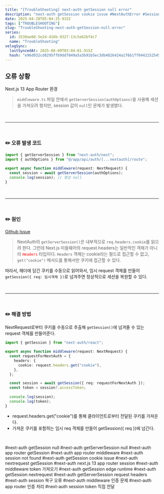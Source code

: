 ```yaml
---
title: "[TroubleShooting] next-auth getSession null error"
description: "next-auth getSession cookie issue #NextAuthError #SessionNullError #GetSessionProblem #ServerSessionIssue"
date: 2025-04-28T05:04:25.915Z
tags: ["TROUBLESHOOTING"]
slug: "TroubleShooting-next-auth-getSession-null-error"
series:
  id: 3530ae60-5e2d-416b-9327-13c5e62bf4c7
  name: "TroubleShooting"
velogSync:
  lastSyncedAt: 2025-08-09T03:04:01.915Z
  hash: "e96d932cd8295ffb9dd7849a5a3b91b5ec3db4826424a1f6b1ff0442152545a1"
---
```


## 오류 상황
Next.js 13 App Router 환경 

>`middleware.ts` 파일 안에서 `getServerSession(authOptions)`을 사용해 세션을 가져오려 했지만, session 값이 `null`인 문제가 발생했다. 

<br>

---

<br>

### ✏️ 오류 발생 코드
```ts
import { getServerSession } from "next-auth/next";
import { authOptions } from "@/app/api/auth/[...nextauth]/route";

export async function middleware(request: NextRequest) {
  const session = await getServerSession(authOptions);
  console.log(session); // 항상 null
}
```

<br>

---

<br>

### ✏️ 원인

<a href="https://github.com/nextauthjs/next-auth/issues/4042">Github Issue</a>

>NextAuth의 `getServerSession()`은 내부적으로 `req.headers.cookie`를 읽으려 한다.
그런데 Next.js 미들웨어의 request.headers는 일반적인 객체가 아니라 <span style="color:red">`Headers`</span> 타입이다.
`Headers` 객체는 cookie라는 필드로 접근할 수 없고, `get("cookie")` 메서드를 통해서만 쿠키에 접근할 수 있다.

따라서, 헤더에 담긴 쿠키를 수동으로 읽어와서, 임시 request 객체를 만들어 `getSession({ req: 임시객체 })`로 넘겨주면 정상적으로 세션을 복원할 수 있다.

<br>

---

<br>

### ✏️ 해결 방법
NextRequest로부터 쿠키를 수동으로 추출해 `getSession()`에 넘겨줄 수 있는 request 객체를 만들어준다.

```ts
import { getSession } from "next-auth/react";

export async function middleware(request: NextRequest) {
  const requestForNextAuth = {
    headers: {
      cookie: request.headers.get("cookie"),
    },
  };

  const session = await getSession({ req: requestForNextAuth });
  const token = session?.accessToken;
  
  console.log(session);
  console.log(token);
}
```
- request.headers.get("cookie")를 통해 클라이언트로부터 전달된 쿠키를 가져온다.
- 가져온 쿠키를 포함하는 임시 req 객체를 만들어 getSession({ req })에 넘긴다.

<br>

#next-auth getSession null
#next-auth getServerSession null
#next-auth app router getSession
#next-auth app router middleware
#next-auth session not found
#next-auth getSession cookie issue
#next-auth nextrequest getSession
#next-auth next.js 13 app router session
#next-auth middleware token 가져오기
#next-auth getSession edge runtime
#next-auth getSession nextrequest
#next-auth getServerSession request headers
#next-auth session 복구 오류
#next-auth middleware 인증 문제
#next-auth app router 인증 처리
#next-auth session token 직접 전달

